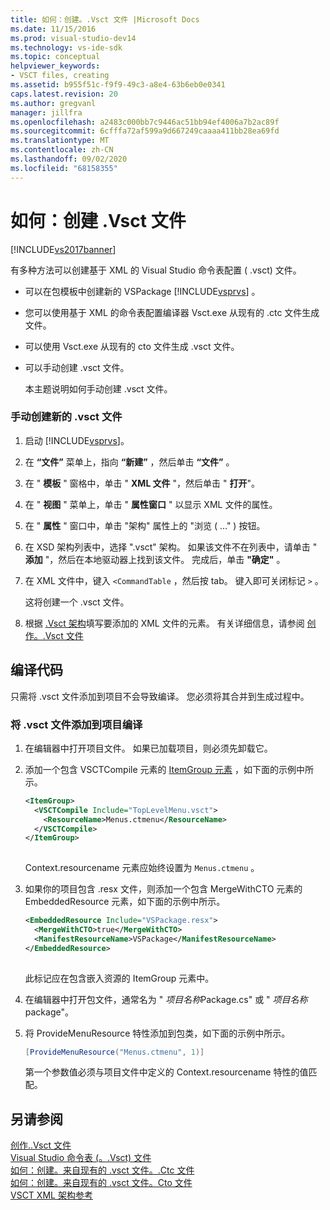 ```yaml
---
title: 如何：创建。.Vsct 文件 |Microsoft Docs
ms.date: 11/15/2016
ms.prod: visual-studio-dev14
ms.technology: vs-ide-sdk
ms.topic: conceptual
helpviewer_keywords:
- VSCT files, creating
ms.assetid: b955f51c-f9f9-49c3-a8e4-63b6eb0e0341
caps.latest.revision: 20
ms.author: gregvanl
manager: jillfra
ms.openlocfilehash: a2483c000bb7c9446ac51bb94ef4006a7b2ac89f
ms.sourcegitcommit: 6cfffa72af599a9d667249caaaa411bb28ea69fd
ms.translationtype: MT
ms.contentlocale: zh-CN
ms.lasthandoff: 09/02/2020
ms.locfileid: "68158355"
---
```

# <a name="how-to-create-a-vsct-file"></a>如何：创建 .Vsct 文件
[!INCLUDE[vs2017banner](../../includes/vs2017banner.md)]

有多种方法可以创建基于 XML 的 Visual Studio 命令表配置 ( .vsct) 文件。  
  
- 可以在包模板中创建新的 VSPackage [!INCLUDE[vsprvs](../../includes/vsprvs-md.md)] 。  
  
- 您可以使用基于 XML 的命令表配置编译器 Vsct.exe 从现有的 .ctc 文件生成文件。  
  
- 可以使用 Vsct.exe 从现有的 cto 文件生成 .vsct 文件。  
  
- 可以手动创建 .vsct 文件。  
  
  本主题说明如何手动创建 .vsct 文件。  
  
### <a name="to-manually-create-a-new-vsct-file"></a>手动创建新的 .vsct 文件  
  
1. 启动 [!INCLUDE[vsprvs](../../includes/vsprvs-md.md)]。  
  
2. 在 **“文件”** 菜单上，指向 **“新建”** ，然后单击 **“文件”** 。  
  
3. 在 " **模板** " 窗格中，单击 " **XML 文件** "，然后单击 " **打开**"。  
  
4. 在 " **视图** " 菜单上，单击 " **属性窗口** " 以显示 XML 文件的属性。  
  
5. 在 " **属性** " 窗口中，单击 "架构" 属性上的 "浏览 ( ..." ) 按钮。  
  
6. 在 XSD 架构列表中，选择 ".vsct" 架构。 如果该文件不在列表中，请单击 " **添加** "，然后在本地驱动器上找到该文件。 完成后，单击 **"确定"** 。  
  
7. 在 XML 文件中，键入 `<CommandTable` ，然后按 tab。 键入即可关闭标记 `>` 。  
  
     这将创建一个 .vsct 文件。  
  
8. 根据 [.Vsct 架构](../../extensibility/vsct-xml-schema-reference.md)填写要添加的 XML 文件的元素。 有关详细信息，请参阅 [创作。.Vsct 文件](../../extensibility/internals/authoring-dot-vsct-files.md)  
  
## <a name="compiling-the-code"></a>编译代码  
 只需将 .vsct 文件添加到项目不会导致编译。 您必须将其合并到生成过程中。  
  
### <a name="to-add-a-vsct-file-to-project-compilation"></a>将 .vsct 文件添加到项目编译  
  
1. 在编辑器中打开项目文件。 如果已加载项目，则必须先卸载它。  
  
2. 添加一个包含 VSCTCompile 元素的 [ItemGroup 元素](../../msbuild/itemgroup-element-msbuild.md) ，如下面的示例中所示。  
  
    ```xml  
    <ItemGroup>  
      <VSCTCompile Include="TopLevelMenu.vsct">  
        <ResourceName>Menus.ctmenu</ResourceName>  
      </VSCTCompile>  
    </ItemGroup>  
  
    ```  
  
     Context.resourcename 元素应始终设置为 `Menus.ctmenu` 。  
  
3. 如果你的项目包含 .resx 文件，则添加一个包含 MergeWithCTO 元素的 EmbeddedResource 元素，如下面的示例中所示。  
  
    ```xml  
    <EmbeddedResource Include="VSPackage.resx">  
      <MergeWithCTO>true</MergeWithCTO>  
      <ManifestResourceName>VSPackage</ManifestResourceName>  
    </EmbeddedResource>  
  
    ```  
  
     此标记应在包含嵌入资源的 ItemGroup 元素中。  
  
4. 在编辑器中打开包文件，通常名为 " *项目名称*Package.cs" 或 " *项目名称*package"。  
  
5. 将 ProvideMenuResource 特性添加到包类，如下面的示例中所示。  
  
    ```csharp  
    [ProvideMenuResource("Menus.ctmenu", 1)]  
    ```  
  
     第一个参数值必须与项目文件中定义的 Context.resourcename 特性的值匹配。  
  
## <a name="see-also"></a>另请参阅  
 [创作..Vsct 文件](../../extensibility/internals/authoring-dot-vsct-files.md)   
 [Visual Studio 命令表 (。.Vsct) 文件](../../extensibility/internals/visual-studio-command-table-dot-vsct-files.md)   
 [如何：创建。来自现有的 .vsct 文件。.Ctc 文件](../../misc/how-to-create-a-dot-vsct-file-from-an-existing-dot-ctc-file.md)   
 [如何：创建。来自现有的 .vsct 文件。Cto 文件](../../misc/how-to-create-a-dot-vsct-file-from-an-existing-dot-cto-file.md)   
 [VSCT XML 架构参考](../../extensibility/vsct-xml-schema-reference.md)
